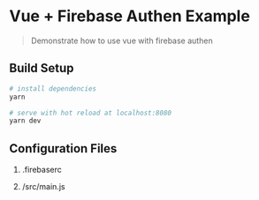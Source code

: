 # Vue + Firebase Authen Example

> Demonstrate how to use vue with firebase authen

## Build Setup

``` bash
# install dependencies
yarn

# serve with hot reload at localhost:8080
yarn dev
```

## Configuration Files
1. .firebaserc

2. /src/main.js
